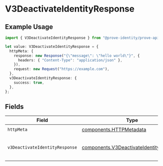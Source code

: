 # V3DeactivateIdentityResponse

## Example Usage

```typescript
import { V3DeactivateIdentityResponse } from "@prove-identity/prove-api/models/operations";

let value: V3DeactivateIdentityResponse = {
  httpMeta: {
    response: new Response("{\"message\": \"hello world\"}", {
      headers: { "Content-Type": "application/json" },
    }),
    request: new Request("https://example.com"),
  },
  v3DeactivateIdentityResponse: {
    success: true,
  },
};
```

## Fields

| Field                                                                                              | Type                                                                                               | Required                                                                                           | Description                                                                                        | Example                                                                                            |
| -------------------------------------------------------------------------------------------------- | -------------------------------------------------------------------------------------------------- | -------------------------------------------------------------------------------------------------- | -------------------------------------------------------------------------------------------------- | -------------------------------------------------------------------------------------------------- |
| `httpMeta`                                                                                         | [components.HTTPMetadata](../../models/components/httpmetadata.md)                                 | :heavy_check_mark:                                                                                 | N/A                                                                                                |                                                                                                    |
| `v3DeactivateIdentityResponse`                                                                     | [components.V3DeactivateIdentityResponse](../../models/components/v3deactivateidentityresponse.md) | :heavy_minus_sign:                                                                                 | V3DeactivateIdentityResponse                                                                       | {<br/>"success": true<br/>}                                                                        |